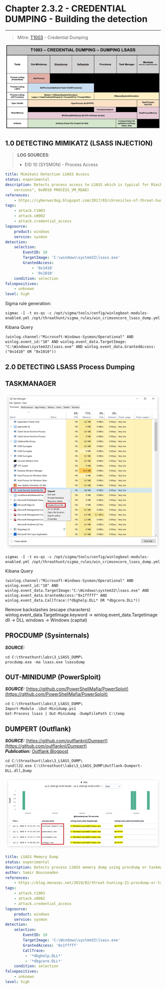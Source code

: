 # Chapter 2.3.2 - CREDENTIAL DUMPING - Building the detection 
----
> Mitre: [T1003](https://attack.mitre.org/techniques/T1003/) - Credential Dumping

![Screenshot T1003](./assets/01-T1003.jpeg)

1.0 DETECTING MIMIKATZ (LSASS INJECTION)
----
> **LOG SOURCES**:
> - EID 10 (SYSMON) - Process Access

```yaml
title: Mimikatz Detection LSASS Access
status: experimental
description: Detects process access to LSASS which is typical for Mimikatz (0x1000 PROCESS_QUERY_ LIMITED_INFORMATION, 0x0400 PROCESS_QUERY_ INFORMATION "only $
    versions", 0x0010 PROCESS_VM_READ)
references:
    - https://cyberwardog.blogspot.com/2017/03/chronicles-of-threat-hunter-hunting-for_22.html
tags:
    - attack.t1003
    - attack.s0002
    - attack.credential_access
logsource:
    product: windows
    service: sysmon
detection:
    selection:
        EventID: 10
        TargetImage: 'C:\windows\system32\lsass.exe'
        GrantedAccess:
            - '0x1410'
            - '0x1010'
    condition: selection
falsepositives:
    - unknown
level: high
```

Sigma rule generation:

```code
sigmac -I -t es-qs -c /opt/sigma/tools/config/winlogbeat-modules-enabled.yml /opt/threathunt/sigma_rules/win_crimsoncore_lsass_dump.yml
```

Kibana Query

```code
(winlog.channel:"Microsoft-Windows-Sysmon/Operational" AND winlog.event_id:"10" AND winlog.event_data.TargetImage: "C:\Windows\system32\lsass.exe" AND winlog.event_data.GrantedAccess:("0x1410" OR "0x1010"))
```

2.0 DETECTING LSASS Process Dumping
----

TASKMANAGER
---

![Screenshot T1003](./assets/23-taskmandump.jpg)

```code
sigmac -I -t es-qs -c /opt/sigma/tools/config/winlogbeat-modules-enabled.yml /opt/threathunt/sigma_rules/win_crimsoncore_lsass_dump.yml
```

Kibana Query

```code
(winlog.channel:"Microsoft-Windows-Sysmon/Operational" AND winlog.event_id:"10" AND winlog.event_data.TargetImage:"C:\Windows\system32\lsass.exe" AND winlog.event_data.GrantedAccess:"0x1fffff" AND winlog.event_data.CallTrace:(*dbghelp.DLL* OR *dbgcore.DLL*))
```

Remove backslashes (escape characters)
winlog.event_data.TargetImage.keyword -> winlog.event_data.TargetImage
dll -> DLL
windows -> Windows (capital)

PROCDUMP (Sysinternals)
---

***SOURCE:*** []()

```code
cd C:\threathunt\labs\3_LSASS_DUMP\
procdump.exe -ma lsass.exe lsassdump
```

OUT-MINIDUMP (PowerSploit)
---

***SOURCE:*** [https://github.com/PowerShellMafia/PowerSploit](https://github.com/PowerShellMafia/PowerSploit)  

```code
cd C:\threathunt\labs\3_LSASS_DUMP\
Import-Module .\Out-Minidump.ps1
Get-Process lsass | Out-Minidump -DumpFilePath C:\temp
```

DUMPERT (Outflank)
---

***SOURCE:*** [https://github.com/outflanknl/Dumpert](https://github.com/outflanknl/Dumpert)  
***Publication:*** [Outflank Blogpost](https://outflank.nl/blog/2019/06/19/red-team-tactics-combining-direct-system-calls-and-srdi-to-bypass-av-edr/)

```code
cd C:\threathunt\labs\3_LSASS_DUMP\
rundll32.exe C:\threathunt\labs\3_LSASS_DUMP\Outflank-Dumpert-DLL.dll,Dump
```

![Screenshot](./assets/3-procdump.jpg)

```yaml
title: LSASS Memory Dump
status: experimental
description: Detects process LSASS memory dump using procdump or taskmgr based on the CallTrace pointing to dbghelp.dll or dbgcore.dll for win10
author: Samir Bousseaden
references:
    - https://blog.menasec.net/2019/02/threat-hunting-21-procdump-or-taskmgr.html
tags:
    - attack.t1003
    - attack.s0002
    - attack.credential_access
logsource:
    product: windows
    service: sysmon
detection:
    selection:
        EventID: 10
        TargetImage: 'C:\Windows\system32\lsass.exe'
        GrantedAccess: '0x1fffff'
        CallTrace:
         - '*dbghelp.DLL*'
         - '*dbgcore.DLL*'
    condition: selection
falsepositives:
    - unknown
level: high
```

